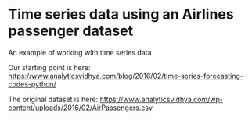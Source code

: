 # Time series data using an Airlines passenger dataset
An example of working with time series data 

Our starting point is here: https://www.analyticsvidhya.com/blog/2016/02/time-series-forecasting-codes-python/

The original dataset is here: https://www.analyticsvidhya.com/wp-content/uploads/2016/02/AirPassengers.csv
